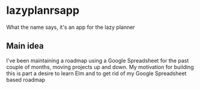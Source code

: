 # lazyplanrsapp
What the name says, it's an app for the lazy planner

## Main idea
I've been maintaining a roadmap using a Google Spreadsheet for the past couple of months, moving projects up and down.
My motivation for building this is part a desire to learn Elm and to get rid of my Google Spreadsheet based roadmap
